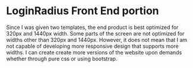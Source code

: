 # LoginRadius Front End portion

Since I was given two templates, the end product is best optimized for 320px and 1440px width.
Some parts of the screen are not optimized for widths other than 320px and 1440px. However, it does not mean that I am not capable of developing more responsive design that supports more widths. I can create create more versions of the website upon demands whether through pure css or using bootstrap. 
